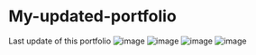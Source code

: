 # My-updated-portfolio
Last update of this portfolio
![image](https://github.com/Tewins/My-updated-portfolio/assets/106119591/bfc71513-32df-4013-8e67-0f38978f0168)
![image](https://github.com/Tewins/My-updated-portfolio/assets/106119591/1b594d8b-e216-4b17-933e-025d3b4ddac3)
![image](https://github.com/Tewins/My-updated-portfolio/assets/106119591/3946e6c0-e9f5-48c9-b4cf-bec8ffee9f17)
![image](https://github.com/Tewins/My-updated-portfolio/assets/106119591/6fa4aeb5-6c53-4979-a911-51646b780fde)
